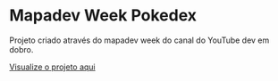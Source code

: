 # Mapadev Week Pokedex
 Projeto criado através do mapadev week do canal do YouTube dev em dobro.

[Visualize o projeto aqui](https://programaticia.github.io/mapadev-week-pokedex/)

